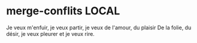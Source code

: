 # merge-conflits LOCAL
Je veux m'enfuir, je veux partir, je veux de l'amour, du plaisir
De la folie, du désir, je veux pleurer et je veux rire.
